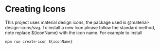 # Creating Icons
This project uses material design icons, the package used is @material-design-icons/svg.
To install a new Icon please follow the standard method, note replace ${iconName} with the icon name.
For example to install 

```
npm run create-icon ${iconName}
```